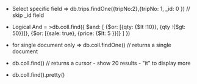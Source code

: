 -  Select specific field => db.trips.findOne({tripNo:2},{tripNo: 1, _id: 0 }) // skip _id field
- Logical And = >db.coll.find({
  $and: [
    {$or: [{qty: {$lt :10}}, {qty :{$gt: 50}}]},
    {$or: [{sale: true}, {price: {$lt: 5 }}]}
  ]
})

- for single document only => db.coll.findOne() // returns a single document
- db.coll.find()    // returns a cursor - show 20 results - "it" to display more
- db.coll.find().pretty()
